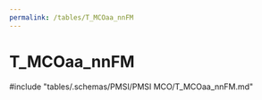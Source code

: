 ```yaml
---
permalink: /tables/T_MCOaa_nnFM
---
```

# T_MCOaa_nnFM

<!-- ATTENTION : Ne pas supprimer ou modifier la ligne ci-dessous -->
#include "tables/.schemas/PMSI/PMSI MCO/T_MCOaa_nnFM.md"
<!-- ATTENTION : Ne pas supprimer ou modifier la ligne ci-dessus -->
